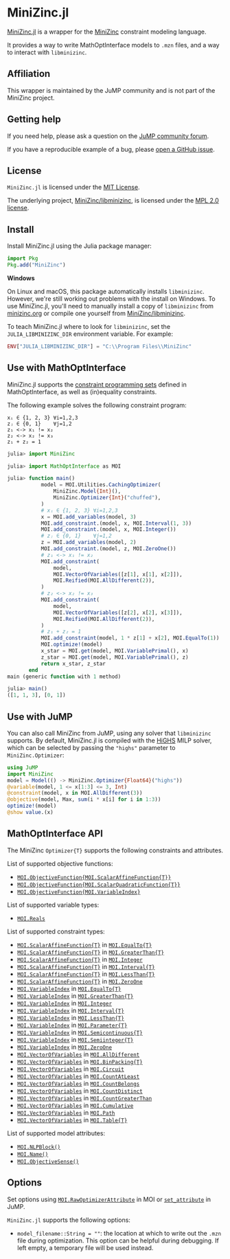 # MiniZinc.jl

[MiniZinc.jl](https://github.com/jump-dev/MiniZinc.jl) is a wrapper for the
[MiniZinc](https://www.minizinc.org) constraint modeling language.

It provides a way to write MathOptInterface models to `.mzn` files, and a way to
interact with `libminizinc`.

## Affiliation

This wrapper is maintained by the JuMP community and is not part of the MiniZinc
project.

## Getting help

If you need help, please ask a question on the [JuMP community forum](https://jump.dev/forum).

If you have a reproducible example of a bug, please [open a GitHub issue](https://github.com/jump-dev/MiniZinc.jl/issues/new).

## License

`MiniZinc.jl` is licensed under the [MIT License](https://github.com/jump-dev/MiniZinc.jl/blob/master/LICENSE.md).

The underlying project, [MiniZinc/libminizinc](https://github.com/MiniZinc/libminizinc),
is licensed under the [MPL 2.0 license](https://github.com/MiniZinc/libminizinc/blob/master/LICENSE.txt).

## Install

Install MiniZinc.jl using the Julia package manager:
```julia
import Pkg
Pkg.add("MiniZinc")
```

**Windows**

On Linux and macOS, this package automatically installs `libminizinc`. However,
we're still working out problems with the install on Windows. To use
MiniZinc.jl, you'll need to manually install a copy of `libminizinc` from
[minizinc.org](https://www.minizinc.org) or compile one yourself from
[MiniZinc/libminizinc](https://github.com/MiniZinc/libminizinc).

To teach MiniZinc.jl where to look for `libminizinc`, set the
`JULIA_LIBMINIZINC_DIR` environment variable. For example:
```julia
ENV["JULIA_LIBMINIZINC_DIR"] = "C:\\Program Files\\MiniZinc"
```

## Use with MathOptInterface

MiniZinc.jl supports the [constraint programming sets](https://jump.dev/MathOptInterface.jl/stable/reference/standard_form/#Constraint-programming-sets)
defined in MathOptInterface, as well as (in)equality constraints.

The following example solves the following constraint program:
```
xᵢ ∈ {1, 2, 3} ∀i=1,2,3
zⱼ ∈ {0, 1}    ∀j=1,2
z₁ <-> x₁ != x₂
z₂ <-> x₂ != x₃
z₁ + z₂ = 1
```

```julia
julia> import MiniZinc

julia> import MathOptInterface as MOI

julia> function main()
           model = MOI.Utilities.CachingOptimizer(
               MiniZinc.Model{Int}(),
               MiniZinc.Optimizer{Int}("chuffed"),
           )
           # xᵢ ∈ {1, 2, 3} ∀i=1,2,3
           x = MOI.add_variables(model, 3)
           MOI.add_constraint.(model, x, MOI.Interval(1, 3))
           MOI.add_constraint.(model, x, MOI.Integer())
           # zⱼ ∈ {0, 1}    ∀j=1,2
           z = MOI.add_variables(model, 2)
           MOI.add_constraint.(model, z, MOI.ZeroOne())
           # z₁ <-> x₁ != x₂
           MOI.add_constraint(
               model,
               MOI.VectorOfVariables([z[1], x[1], x[2]]),
               MOI.Reified(MOI.AllDifferent(2)),
           )
           # z₂ <-> x₂ != x₃
           MOI.add_constraint(
               model,
               MOI.VectorOfVariables([z[2], x[2], x[3]]),
               MOI.Reified(MOI.AllDifferent(2)),
           )
           # z₁ + z₂ = 1
           MOI.add_constraint(model, 1 * z[1] + x[2], MOI.EqualTo(1))
           MOI.optimize!(model)
           x_star = MOI.get(model, MOI.VariablePrimal(), x)
           z_star = MOI.get(model, MOI.VariablePrimal(), z)
           return x_star, z_star
       end
main (generic function with 1 method)

julia> main()
([1, 1, 3], [0, 1])
```

## Use with JuMP

You can also call MiniZinc from JuMP, using any solver that `libminizinc`
supports. By default, MiniZinc.jl is compiled with the
[HiGHS](https://github.com/ERGO-Code/HiGHS) MILP solver,
which can be selected by passing the `"highs"` parameter to `MiniZinc.Optimizer`:

```julia
using JuMP
import MiniZinc
model = Model(() -> MiniZinc.Optimizer{Float64}("highs"))
@variable(model, 1 <= x[1:3] <= 3, Int)
@constraint(model, x in MOI.AllDifferent(3))
@objective(model, Max, sum(i * x[i] for i in 1:3))
optimize!(model)
@show value.(x)
```

## MathOptInterface API

The MiniZinc `Optimizer{T}` supports the following constraints and attributes.

List of supported objective functions:

 * [`MOI.ObjectiveFunction{MOI.ScalarAffineFunction{T}}`](@ref)
 * [`MOI.ObjectiveFunction{MOI.ScalarQuadraticFunction{T}}`](@ref)
 * [`MOI.ObjectiveFunction{MOI.VariableIndex}`](@ref)

List of supported variable types:

 * [`MOI.Reals`](@ref)

List of supported constraint types:

 * [`MOI.ScalarAffineFunction{T}`](@ref) in [`MOI.EqualTo{T}`](@ref)
 * [`MOI.ScalarAffineFunction{T}`](@ref) in [`MOI.GreaterThan{T}`](@ref)
 * [`MOI.ScalarAffineFunction{T}`](@ref) in [`MOI.Integer`](@ref)
 * [`MOI.ScalarAffineFunction{T}`](@ref) in [`MOI.Interval{T}`](@ref)
 * [`MOI.ScalarAffineFunction{T}`](@ref) in [`MOI.LessThan{T}`](@ref)
 * [`MOI.ScalarAffineFunction{T}`](@ref) in [`MOI.ZeroOne`](@ref)
 * [`MOI.VariableIndex`](@ref) in [`MOI.EqualTo{T}`](@ref)
 * [`MOI.VariableIndex`](@ref) in [`MOI.GreaterThan{T}`](@ref)
 * [`MOI.VariableIndex`](@ref) in [`MOI.Integer`](@ref)
 * [`MOI.VariableIndex`](@ref) in [`MOI.Interval{T}`](@ref)
 * [`MOI.VariableIndex`](@ref) in [`MOI.LessThan{T}`](@ref)
 * [`MOI.VariableIndex`](@ref) in [`MOI.Parameter{T}`](@ref)
 * [`MOI.VariableIndex`](@ref) in [`MOI.Semicontinuous{T}`](@ref)
 * [`MOI.VariableIndex`](@ref) in [`MOI.Semiinteger{T}`](@ref)
 * [`MOI.VariableIndex`](@ref) in [`MOI.ZeroOne`](@ref)
 * [`MOI.VectorOfVariables`](@ref) in [`MOI.AllDifferent`](@ref)
 * [`MOI.VectorOfVariables`](@ref) in [`MOI.BinPacking{T}`](@ref)
 * [`MOI.VectorOfVariables`](@ref) in [`MOI.Circuit`](@ref)
 * [`MOI.VectorOfVariables`](@ref) in [`MOI.CountAtLeast`](@ref)
 * [`MOI.VectorOfVariables`](@ref) in [`MOI.CountBelongs`](@ref)
 * [`MOI.VectorOfVariables`](@ref) in [`MOI.CountDistinct`](@ref)
 * [`MOI.VectorOfVariables`](@ref) in [`MOI.CountGreaterThan`](@ref)
 * [`MOI.VectorOfVariables`](@ref) in [`MOI.Cumulative`](@ref)
 * [`MOI.VectorOfVariables`](@ref) in [`MOI.Path`](@ref)
 * [`MOI.VectorOfVariables`](@ref) in [`MOI.Table{T}`](@ref)

List of supported model attributes:

 * [`MOI.NLPBlock()`](@ref)
 * [`MOI.Name()`](@ref)
 * [`MOI.ObjectiveSense()`](@ref)

## Options

Set options using [`MOI.RawOptimizerAttribute`](@ref) in MOI or
[`set_attribute`](@ref) in JuMP.

`MiniZinc.jl` supports the following options:

 * `model_filename::String = ""`: the location at which to write out the `.mzn`
   file during optimization. This option can be helpful during debugging. If
   left empty, a temporary file will be used instead.
